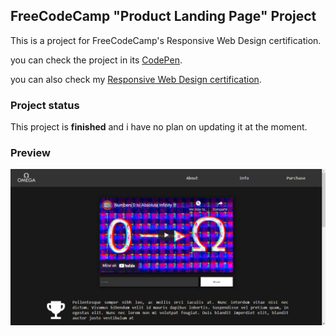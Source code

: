 ## FreeCodeCamp "Product Landing Page" Project
This is a project for FreeCodeCamp's Responsive Web Design certification.

you can check the project in its <a href="https://codepen.io/andresprza/full/XWZXzKo">CodePen</a>.

you can also check my <a href="https://www.freecodecamp.org/certification/andresprza/responsive-web-design">Responsive Web Design certification</a>.

### Project status
This project is **finished** and i have no plan on updating it at the moment.

### Preview
![image](./ProductLandingPage_ScreenShot.png)
